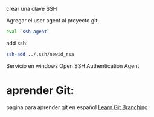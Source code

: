 crear una clave SSH



Agregar el user agent al proyecto git:



```sh fold:"Abrir un agente eval"
eval `ssh-agent`
```



add ssh:

```sh fold:"Agregar el id_rsa "
ssh-add ../.ssh/newid_rsa
```


Servicio en windows
Open SSH Authentication Agent


# aprender Git:
pagina para aprender git en español
[Learn Git Branching](https://learngitbranching.js.org/?locale=es_ES)



